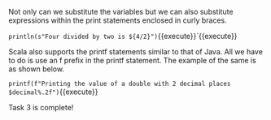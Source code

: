 Not only can we substitute the variables but we can also substitute expressions within the print statements enclosed in curly braces.

`println(s"Four divided by two is ${4/2}")`{{execute}}`{{execute}}

 
Scala also supports the printf statements similar to that of Java. All we have to do is use an f prefix in the printf statement. The example of the same is as shown below.

`printf(f"Printing the value of a double with 2 decimal places $decimal%.2f")`{{execute}}

 

Task 3 is complete!
 